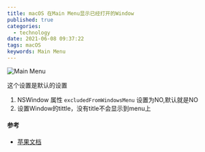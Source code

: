 ```yaml
---
title: macOS 在Main Menu显示已经打开的Window
published: true
categories:
  - technology
date: 2021-06-08 09:37:22
tags: macOS
keywords: Main Menu
---
```


![Main Menu](/macOS-在Main-Menu显示已经打开的Window/MainMenu.png)

这个设置是默认的设置

1. NSWindow 属性 ```excludedFromWindowsMenu``` 设置为NO,默认就是NO
2. 设置Window的tittle，没有title不会显示到menu上

#### 参考
- [苹果文档](https://developer.apple.com/documentation/appkit/nswindow/1419175-excludedfromwindowsmenu)
